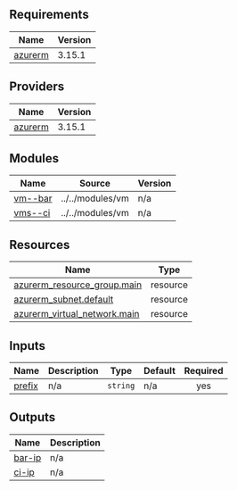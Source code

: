 ## Requirements

| Name | Version |
|------|---------|
| <a name="requirement_azurerm"></a> [azurerm](#requirement\_azurerm) | 3.15.1 |

## Providers

| Name | Version |
|------|---------|
| <a name="provider_azurerm"></a> [azurerm](#provider\_azurerm) | 3.15.1 |

## Modules

| Name | Source | Version |
|------|--------|---------|
| <a name="module_vm--bar"></a> [vm--bar](#module\_vm--bar) | ../../modules/vm | n/a |
| <a name="module_vms--ci"></a> [vms--ci](#module\_vms--ci) | ../../modules/vm | n/a |

## Resources

| Name | Type |
|------|------|
| [azurerm_resource_group.main](https://registry.terraform.io/providers/hashicorp/azurerm/3.15.1/docs/resources/resource_group) | resource |
| [azurerm_subnet.default](https://registry.terraform.io/providers/hashicorp/azurerm/3.15.1/docs/resources/subnet) | resource |
| [azurerm_virtual_network.main](https://registry.terraform.io/providers/hashicorp/azurerm/3.15.1/docs/resources/virtual_network) | resource |

## Inputs

| Name | Description | Type | Default | Required |
|------|-------------|------|---------|:--------:|
| <a name="input_prefix"></a> [prefix](#input\_prefix) | n/a | `string` | n/a | yes |

## Outputs

| Name | Description |
|------|-------------|
| <a name="output_bar-ip"></a> [bar-ip](#output\_bar-ip) | n/a |
| <a name="output_ci-ip"></a> [ci-ip](#output\_ci-ip) | n/a |
